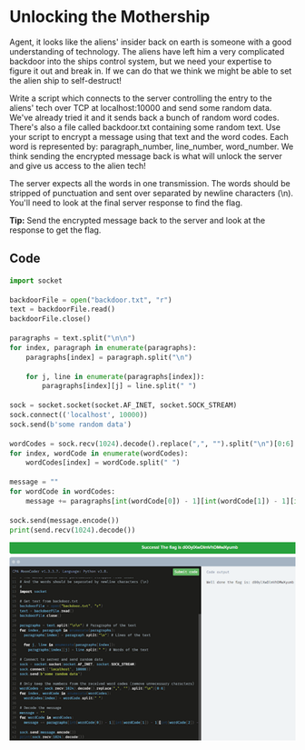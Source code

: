 # Unlocking the Mothership
Agent, it looks like the aliens' insider back on earth is someone with a good understanding of technology. The aliens have left him a very complicated backdoor into the ships control system, but we need your expertise to figure it out and break in. If we can do that we think we might be able to set the alien ship to self-destruct!

Write a script which connects to the server controlling the entry to the aliens' tech over TCP at localhost:10000 and send some random data. We've already tried it and it sends back a bunch of random word codes. There's also a file called backdoor.txt containing some random text. Use your script to encrypt a message using that text and the word codes. Each word is represented by: paragraph_number, line_number, word_number. We think sending the encrypted message back is what will unlock the server and give us access to the alien tech!

The server expects all the words in one transmission. The words should be stripped of punctuation and sent over separated by newline characters (\n). You'll need to look at the final server response to find the flag.

**Tip:** Send the encrypted message back to the server and look at the response to get the flag.

## Code
```python
import socket

backdoorFile = open("backdoor.txt", "r")
text = backdoorFile.read()
backdoorFile.close()

paragraphs = text.split("\n\n")
for index, paragraph in enumerate(paragraphs):
    paragraphs[index] = paragraph.split("\n")

    for j, line in enumerate(paragraphs[index]):
        paragraphs[index][j] = line.split(" ")

sock = socket.socket(socket.AF_INET, socket.SOCK_STREAM)
sock.connect(('localhost', 10000))
sock.send(b'some random data')

wordCodes = sock.recv(1024).decode().replace(",", "").split("\n")[0:6]
for index, wordCode in enumerate(wordCodes):
    wordCodes[index] = wordCode.split(" ")

message = ""
for wordCode in wordCodes:
    message += paragraphs[int(wordCode[0]) - 1][int(wordCode[1]) - 1][int(wordCode[2]) - 1].replace(".", "").replace("!", "").replace(",", "").replace("\"", "") + "\n"

sock.send(message.encode())
print(send.recv(1024).decode())
```

![code output](/assets/screenshots/moon-08-UnlockingtheMothership.png)